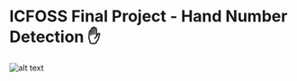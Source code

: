 # ICFOSS Final Project - Hand Number Detection ✋

![alt text](https://github.com/aravindmj97/ICFOSS-Final-Project---Hand-Number-Detection/blob/master/hand%20gesture%20detection.gif "Working")
